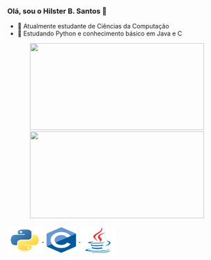 ### Olá, sou o Hilster B. Santos 👋
- 🔭 Atualmente estudante de Ciências da Computação
- 🌱 Estudando Python e conhecimento básico em Java e C
<!--
**Hilster00/Hilster00** is a ✨ _special_ ✨ repository because its `README.md` (this file) appears on your GitHub profile.

Here are some ideas to get you started:

- 🔭 I’m currently working on ...
- 🌱 I’m currently learning ...
- 👯 I’m looking to collaborate on ...
- 🤔 I’m looking for help with ...
- 💬 Ask me about ...
- 📫 How to reach me: ...
- 😄 Pronouns: ...
- ⚡ Fun fact: ...
-->
<div align="center">
  <a href="https://github.com/rafaballerini">
  <img height="200em" width="400" src="https://github-readme-stats.vercel.app/api?username=Hilster00&show_icons=true&theme=dark&include_all_commits=true&count_private=true"/>
  <img height="200em" width="400" src="https://github-readme-stats.vercel.app/api/top-langs/?username=Hilster00&layout=compact&langs_count=7&theme=dark"/>
</div>
<div style="display: inline_block"><br>
  <img align="center" alt="Hilster-Python" height="60" width="80" src="https://raw.githubusercontent.com/devicons/devicon/master/icons/python/python-original.svg">
  <img align="center" alt="Hilster-C" height="60" width="80" src="https://raw.githubusercontent.com/devicons/devicon/master/icons/c/c-original.svg">
  <img align="center" alt="Hilster-Java" height="60" width="80" src="https://raw.githubusercontent.com/devicons/devicon/master/icons/java/java-original.svg">
</div>
  
